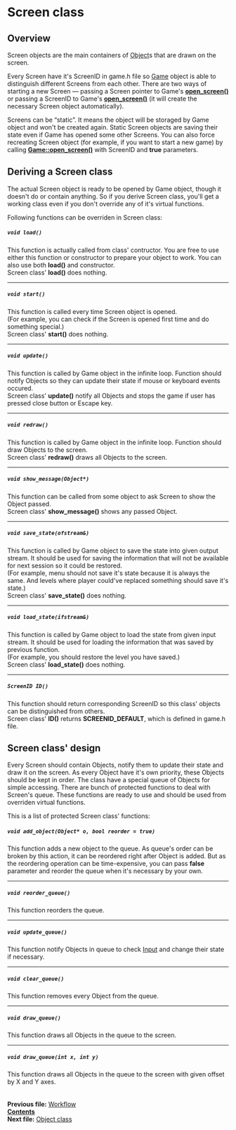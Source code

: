 ﻿# Screen class

## Overview

Screen objects are the main containers of [Object](04_Object.md)s that are drawn on the screen.

Every Screen have it's ScreenID in game.h file so [Game](05_Game.md) object is able to distinguish different Screens from each other. There are two ways of starting a new Screen — passing a Screen pointer to Game's **[open_screen()](05_Game.md#void-open_screenscreen-screen)** or passing a ScreenID to Game's **[open_screen()](05_Game.md#void-open_screenscreenid-sid-bool-reload--false)** (it will create the necessary Screen object automatically).

Screens can be “static”. It means the object will be storaged by Game object and won't be created again. Static Screen objects are saving their state even if Game has opened some other Screens. You can also force recreating Screen object (for example, if you want to start a new game) by calling **[Game::open_screen()](05_Game.md#void-open_screenscreenid-sid-bool-reload--false)** with ScreenID and **true** parameters.


## Deriving a Screen class

The actual Screen object is ready to be opened by Game object, though it doesn't do or contain anything. So if you derive Screen class, you'll get a working class even if you don't override any of it's virtual functions.

Following functions can be overriden in Screen class:

##### `void load()`
This function is actually called from class' contructor. You are free to use either this function or constructor to prepare your object to work. You can also use both **load()** and constructor.  
Screen class' **load()** does nothing.  

----
##### `void start()`
This function is called every time Screen object is opened.  
(For example, you can check if the Screen is opened first time and do something special.)  
Screen class' **start()** does nothing.  

----
##### `void update()`
This function is called by Game object in the infinite loop. Function should notify Objects so they can update their state if mouse or keyboard events occured.  
Screen class' **update()** notify all Objects and stops the game if user has pressed close button or Escape key.  

----
##### `void redraw()`
This function is called by Game object in the infinite loop. Function should draw Objects to the screen.  
Screen class' **redraw()** draws all Objects to the screen.  

----
##### `void show_message(Object*)`
This function can be called from some object to ask Screen to show the Object passed.  
Screen class' **show_message()** shows any passed Object.  

----
##### `void save_state(ofstream&)`
This function is called by Game object to save the state into given output stream. It should be used for saving the information that will not be available for next session so it could be restored.  
(For example, menu should not save it's state because it is always the same. And levels where player could've replaced something should save it's state.)  
Screen class' **save_state()** does nothing.  

----
##### `void load_state(ifstream&)`
This function is called by Game object to load the state from given input stream. It should be used for loading the information that was saved by previous function.  
(For example, you should restore the level you have saved.)  
Screen class' **load_state()** does nothing.  

----
##### `ScreenID ID()`
This function should return corresponding ScreenID so this class' objects can be distinguished from others.  
Screen class' **ID()** returns **SCREENID_DEFAULT**, which is defined in game.h file.


## Screen class' design

Every Screen should contain Objects, notify them to update their state and draw it on the screen. As every Object have it's own priority, these Objects should be kept in order. The class have a special queue of Objects for simple accessing. There are bunch of protected functions to deal with Screen's queue. These functions are ready to use and should be used from overriden virtual functions.

This is a list of protected Screen class' functions:

##### `void add_object(Object* o, bool reorder = true)`
This function adds a new object to the queue. As queue's order can be broken by this action, it can be reordered right after Object is added. But as the reordering operation can be time-expensive, you can pass **false** parameter and reorder the queue when it's necessary by your own.  

----
##### `void reorder_queue()`
This function reorders the queue.  

----
##### `void update_queue()`
This function notify Objects in queue to check [Input](08_Input.md) and change their state if necessary.  

----
##### `void clear_queue()`
This function removes every Object from the queue.  

----
##### `void draw_queue()`
This function draws all Objects in the queue to the screen.  

----
##### `void draw_queue(int x, int y)`
This function draws all Objects in the queue to the screen with given offset by X and Y axes.  
   
   
**Previous file:** [Workflow](02_Workflow.md)  
**[Contents](00_Contents.md)**  
**Next file:** [Object class](04_Object.md)